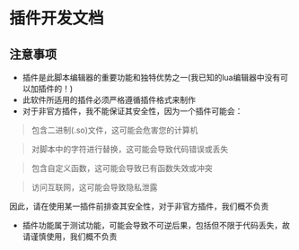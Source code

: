 # 插件开发文档
## 注意事项
- 插件是此脚本编辑器的重要功能和独特优势之一(我已知的lua编辑器中没有可以加插件的！)
- 此软件所适用的插件必须严格遵循插件格式来制作
- 对于非官方插件，我不能保证其安全性，因为一个插件可能会：
> 包含二进制(.so)文件，这可能会危害您的计算机

> 对脚本中的字符进行替换，这可能会导致代码错误或丢失

> 包含自定义函数，这可能会导致已有函数失效或冲突

> 访问互联网，这可能会导致隐私泄露

因此，请在使用某一插件前排查其安全性，对于非官方插件，我们概不负责
- 插件功能属于测试功能，可能会导致不可逆后果，包括但不限于代码丢失，故请谨慎使用，我们概不负责
